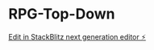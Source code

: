 # RPG-Top-Down

[Edit in StackBlitz next generation editor ⚡️](https://stackblitz.com/~/github.com/Buhuu81/RPG-Top-Down)